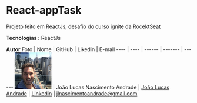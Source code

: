 # React-appTask
Projeto feito em ReactJs, desafio do curso ignite da RocektSeat

**Tecnologias :**
ReactJs

**Autor**
Foto | Nome | GitHub | Likedin | E-mail
---- | ---- | ------ | ------- | ------
<img src="./src/img/perfil1.jpg" width="100px">  | João Lucas Nascimento Andrade | [João Lucas Andrade](https://github.com/Jlucas93) | [Linkedin](https://www.linkedin.com/in/joão-lucas-nascimento-andrade-34574398) | jlnascimentoandrade@gmail.com